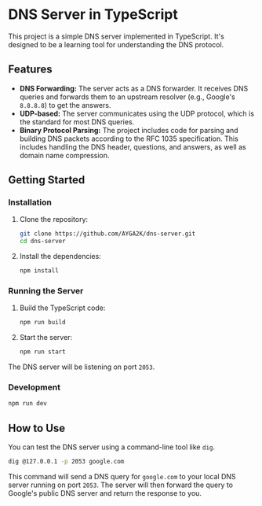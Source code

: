 # DNS Server in TypeScript

This project is a simple DNS server implemented in TypeScript. It's designed to be a learning tool for understanding the DNS protocol.

## Features

* **DNS Forwarding:** The server acts as a DNS forwarder. It receives DNS queries and forwards them to an upstream resolver (e.g., Google's `8.8.8.8`) to get the answers.
* **UDP-based:** The server communicates using the UDP protocol, which is the standard for most DNS queries.
* **Binary Protocol Parsing:** The project includes code for parsing and building DNS packets according to the RFC 1035 specification. This includes handling the DNS header, questions, and answers, as well as domain name compression.

## Getting Started

### Installation

1. Clone the repository:

    ```bash
    git clone https://github.com/AYGA2K/dns-server.git
    cd dns-server 
    ```

2. Install the dependencies:

    ```bash
    npm install
    ```

### Running the Server

1. Build the TypeScript code:

    ```bash
    npm run build
    ```

2. Start the server:

    ```bash
    npm run start
    ```

The DNS server will be listening on port `2053`.

### Development

```bash
npm run dev
```

## How to Use

You can test the DNS server using a command-line tool like `dig`.

```bash
dig @127.0.0.1 -p 2053 google.com
```

This command will send a DNS query for `google.com` to your local DNS server running on port `2053`. The server will then forward the query to Google's public DNS server and return the response to you.
